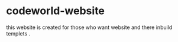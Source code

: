 # codeworld-website
this website is created for those who want website and there inbuild templets .
